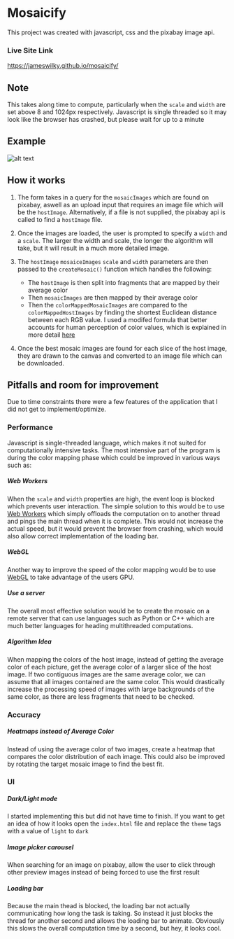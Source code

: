 # Mosaicify

This project was created with javascript, css and the pixabay image api.

### Live Site Link

https://jameswilky.github.io/mosaicify/

## Note

This takes along time to compute, particularly when the `scale` and `width` are set above 8 and 1024px respectively. Javascript is single threaded so it may look like the browser has crashed, but please wait for up to a minute

## Example

![alt text](https://i.ibb.co/SX7KXnb/comparison.png)

## How it works

1.  The form takes in a query for the `mosaicImages` which are found on pixabay, aswell as an upload input that requires an image file which will be the `hostImage`. Alternatively, if a file is not supplied, the pixabay api is called to find a `hostImage` file.

2.  Once the images are loaded, the user is prompted to specify a `width` and a `scale`. The larger the width and scale, the longer the algorithm will take, but it will result in a much more detailed image.

3.  The `hostImage` `mosaiceImages` `scale` and `width` parameters are then passed to the `createMosaic()` function which handles the following:

    - The `hostImage` is then split into fragments that are mapped by their average color
    - Then `mosaicImages` are then mapped by their average color
    - Then the `colorMappedMosaicImages` are compared to the `colorMappedHostImages` by finding the shortest Euclidean distance between each RGB value. I used a modifed formula that better accounts for human perception of color values, which is explained in more detail [here](https://en.wikipedia.org/wiki/Color_difference)

4)  Once the best mosaic images are found for each slice of the host image, they are drawn to the canvas and converted to an image file which can be downloaded.

## Pitfalls and room for improvement

Due to time constraints there were a few features of the application that I did not get to implement/optimize.

### Performance

Javascript is single-threaded language, which makes it not suited for computationally intensive tasks. The most intensive part of the program is during the color mapping phase which could be improved in various ways such as:

##### Web Workers

When the `scale` and `width` properties are high, the event loop is blocked which prevents user interaction. The simple solution to this would be to use [Web Workers](https://developer.mozilla.org/en-US/docs/Web/API/Web_Workers_API/Using_web_workers) which simply offloads the computation on to another thread and pings the main thread when it is complete. This would not increase the actual speed, but it would prevent the browser from crashing, which would also allow correct implementation of the loading bar.

##### WebGL

Another way to improve the speed of the color mapping would be to use [WebGL](https://en.wikipedia.org/wiki/WebGL) to take advantage of the users GPU.

##### Use a server

The overall most effective solution would be to create the mosaic on a remote server that can use languages such as Python or C++ which are much better languages for heading multithreaded computations.

##### Algorithm Idea

When mapping the colors of the host image, instead of getting the average color of each picture, get the average color of a larger slice of the host image. If two contiguous images are the same average color, we can assume that all images contained are the same color. This would drastically increase the processing speed of images with large backgrounds of the same color, as there are less fragments that need to be checked.

### Accuracy

##### Heatmaps instead of Average Color

Instead of using the average color of two images, create a heatmap that compares the color distribution of each image. This could also be improved by rotating the target mosaic image to find the best fit.

### UI

##### Dark/Light mode

I started implementing this but did not have time to finish. If you want to get an idea of how it looks open the `index.html` file and replace the `theme` tags with a value of `light` to `dark`

##### Image picker carousel

When searching for an image on pixabay, allow the user to click through other preview images instead of being forced to use the first result

##### Loading bar

Because the main thead is blocked, the loading bar not actually communicating how long the task is taking. So instead it just blocks the thread for another second and allows the loading bar to animate. Obviously this slows the overall computation time by a second, but hey, it looks cool.
